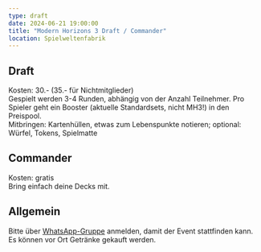 ```yaml
---
type: draft
date: 2024-06-21 19:00:00
title: "Modern Horizons 3 Draft / Commander"
location: Spielweltenfabrik
---
```

## Draft
Kosten: 30.- (35.- für Nichtmitglieder)\
Gespielt werden 3-4 Runden, abhängig von der Anzahl Teilnehmer.
Pro Spieler geht ein Booster (aktuelle Standardsets, nicht MH3!) in den Preispool. \
Mitbringen: Kartenhüllen, etwas zum Lebenspunkte notieren; optional: Würfel, Tokens, Spielmatte

## Commander
Kosten: gratis \
Bring einfach deine Decks mit.

## Allgemein
Bitte über [WhatsApp-Gruppe](https://chat.whatsapp.com/HQ7IINFrZB63esDNRqsIUw) anmelden, damit der Event stattfinden kann. \
Es können vor Ort Getränke gekauft werden.
